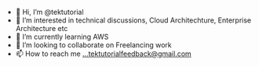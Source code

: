 - 👋 Hi, I’m @tektutorial
- 👀 I’m interested in technical discussions, Cloud Architechture, Enterprise Architecture etc
- 🌱 I’m currently learning AWS
- 💞️ I’m looking to collaborate on Freelancing work
- 📫 How to reach me ...tektutorialfeedback@gmail.com

<!---
tektutorial/tektutorial is a ✨ special ✨ repository because its `README.md` (this file) appears on your GitHub profile.
You can click the Preview link to take a look at your changes.
--->
